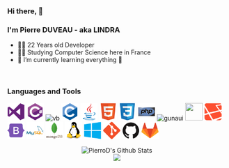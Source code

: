 ### Hi there, 👋

### I'm Pierre DUVEAU - aka LINDRA


- 👨‍💻 22 Years old Developer
- 👨‍🎓 Studying Computer Science here in France
- 🌱 I’m currently learning everything :rofl:

<br />

### Languages and Tools

<p algin="left">
<img alt="visualstudio" src="https://raw.githubusercontent.com/devicons/devicon/master/icons/visualstudio/visualstudio-plain.svg"  width="40" height="40">
<img alt="csharp" src="https://raw.githubusercontent.com/devicons/devicon/master/icons/csharp/csharp-original.svg"  width="40" height="40">
<img alt="vb" src="https://upload.wikimedia.org/wikipedia/commons/thumb/4/40/VB.NET_Logo.svg/1200px-VB.NET_Logo.svg.png"  width="40" height="40">
<img alt="c" src="https://raw.githubusercontent.com/devicons/devicon/master/icons/c/c-original.svg"  width="40" height="40">
<img alt="java" src="https://raw.githubusercontent.com/devicons/devicon/master/icons/java/java-original.svg"  width="40" height="40">
<img alt="htlm5" src="https://raw.githubusercontent.com/devicons/devicon/master/icons/html5/html5-original.svg"  width="40" height="40">
<img alt="css3" src="https://raw.githubusercontent.com/devicons/devicon/master/icons/css3/css3-original.svg"  width="40" height="40">
<img alt="php" src="https://raw.githubusercontent.com/devicons/devicon/master/icons/php/php-original.svg"  width="40" height="40">
<img alt="gunaui" src="https://gunaframework.com/assets/img/logos/guna-logo-deep.png"  width="120" height="30" >
<img atl="entityframework" src="https://upload.wikimedia.org/wikipedia/commons/thumb/e/ee/.NET_Core_Logo.svg/1024px-.NET_Core_Logo.svg.png" width="40" height="40" />
<img alt="laravel" src="https://raw.githubusercontent.com/devicons/devicon/master/icons/laravel/laravel-plain.svg"  width="40" height="40">
<img alt="bootstrap" src="https://raw.githubusercontent.com/devicons/devicon/master/icons/bootstrap/bootstrap-plain.svg"  width="40" height="40">
<img alt="mysql" src="https://raw.githubusercontent.com/devicons/devicon/master/icons/mysql/mysql-original-wordmark.svg"  width="40" height="40">
<img alt="mongodb" src="https://raw.githubusercontent.com/devicons/devicon/master/icons/mongodb/mongodb-original-wordmark.svg"  width="40" height="40">
<img alt="ubuntu" src="https://raw.githubusercontent.com/devicons/devicon/master/icons/linux/linux-original.svg"  width="40" height="40">
<img alt="windows" src="https://raw.githubusercontent.com/devicons/devicon/master/icons/windows8/windows8-original.svg"  width="40" height="40">
<img alt="git" src="https://raw.githubusercontent.com/devicons/devicon/master/icons/git/git-original.svg"  width="40" height="40">
<img alt="github" src="https://raw.githubusercontent.com/devicons/devicon/master/icons/github/github-original.svg"  width="40" height="40">
<img alt="gitlab" src="https://raw.githubusercontent.com/devicons/devicon/master/icons/gitlab/gitlab-original.svg"  width="40" height="40">
</p>


  <div align="center">
    <img alt="PierroD's Github Stats" src="https://github-readme-stats.vercel.app/api?username=PierroD&theme=buefy&show_icons=true&hide_border=true"/>
  </div>
  <div align="center">
    <img src="https://github-readme-stats.vercel.app/api/top-langs/?username=PierroD&layout=compact">
  </div>

